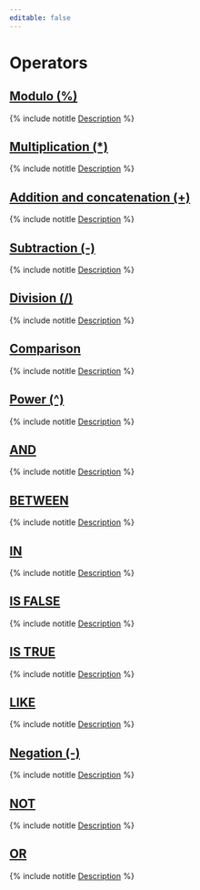```yaml
---
editable: false
---
```


# Operators


## [Modulo (%)](OP_MOD.md)

{% include notitle [Description](OP_MOD/short-description.md) %}


## [Multiplication (*)](OP_MULT.md)

{% include notitle [Description](OP_MULT/short-description.md) %}


## [Addition and concatenation (+)](OP_PLUS.md)

{% include notitle [Description](OP_PLUS/short-description.md) %}


## [Subtraction (-)](OP_MINUS.md)

{% include notitle [Description](OP_MINUS/short-description.md) %}


## [Division (/)](OP_DIV.md)

{% include notitle [Description](OP_DIV/short-description.md) %}


## [Comparison](OP_COMPARISON.md)

{% include notitle [Description](OP_COMPARISON/short-description.md) %}


## [Power (^)](OP_POWER.md)

{% include notitle [Description](OP_POWER/short-description.md) %}


## [AND](AND.md)

{% include notitle [Description](AND/short-description.md) %}


## [BETWEEN](BETWEEN.md)

{% include notitle [Description](BETWEEN/short-description.md) %}


## [IN](IN.md)

{% include notitle [Description](IN/short-description.md) %}


## [IS FALSE](ISFALSE.md)

{% include notitle [Description](ISFALSE/short-description.md) %}


## [IS TRUE](ISTRUE.md)

{% include notitle [Description](ISTRUE/short-description.md) %}


## [LIKE](LIKE.md)

{% include notitle [Description](LIKE/short-description.md) %}


## [Negation (-)](OP_NEGATION.md)

{% include notitle [Description](OP_NEGATION/short-description.md) %}


## [NOT](OP_NOT.md)

{% include notitle [Description](OP_NOT/short-description.md) %}


## [OR](OR.md)

{% include notitle [Description](OR/short-description.md) %}

